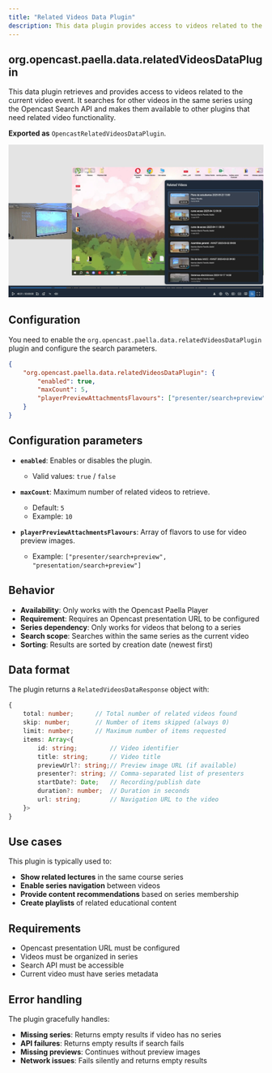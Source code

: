 ```yaml
---
title: "Related Videos Data Plugin"
description: This data plugin provides access to videos related to the current video event from the same series.
---
```


## org.opencast.paella.data.relatedVideosDataPlugin

This data plugin retrieves and provides access to videos related to the current video event. It searches for other videos in the same series using the Opencast Search API and makes them available to other plugins that need related video functionality.

**Exported as** `OpencastRelatedVideosDataPlugin`.

![Related Videos Data Plugin](../../../../assets/plugin_relatedVideosDataPlugin.webp)

## Configuration

You need to enable the `org.opencast.paella.data.relatedVideosDataPlugin` plugin and configure the search parameters.

```json
{
    "org.opencast.paella.data.relatedVideosDataPlugin": {
        "enabled": true,        
        "maxCount": 5,
        "playerPreviewAttachmentsFlavours": ["presenter/search+preview", "presentation/search+preview"]
    }    
}
```

## Configuration parameters

- **`enabled`**: Enables or disables the plugin.
  - Valid values: `true` / `false`

- **`maxCount`**: Maximum number of related videos to retrieve.
  - Default: `5`
  - Example: `10`

- **`playerPreviewAttachmentsFlavours`**: Array of flavors to use for video preview images.
  - Example: `["presenter/search+preview", "presentation/search+preview"]`

## Behavior

- **Availability**: Only works with the Opencast Paella Player
- **Requirement**: Requires an Opencast presentation URL to be configured
- **Series dependency**: Only works for videos that belong to a series
- **Search scope**: Searches within the same series as the current video
- **Sorting**: Results are sorted by creation date (newest first)

## Data format

The plugin returns a `RelatedVideosDataResponse` object with:

```typescript
{
    total: number;      // Total number of related videos found
    skip: number;       // Number of items skipped (always 0)
    limit: number;      // Maximum number of items requested
    items: Array<{
        id: string;         // Video identifier
        title: string;      // Video title
        previewUrl?: string;// Preview image URL (if available)
        presenter?: string; // Comma-separated list of presenters
        startDate?: Date;   // Recording/publish date
        duration?: number;  // Duration in seconds
        url: string;        // Navigation URL to the video
    }>
}
```

## Use cases

This plugin is typically used to:

- **Show related lectures** in the same course series
- **Enable series navigation** between videos
- **Provide content recommendations** based on series membership
- **Create playlists** of related educational content

## Requirements

- Opencast presentation URL must be configured
- Videos must be organized in series
- Search API must be accessible
- Current video must have series metadata

## Error handling

The plugin gracefully handles:

- **Missing series**: Returns empty results if video has no series
- **API failures**: Returns empty results if search fails
- **Missing previews**: Continues without preview images
- **Network issues**: Fails silently and returns empty results

